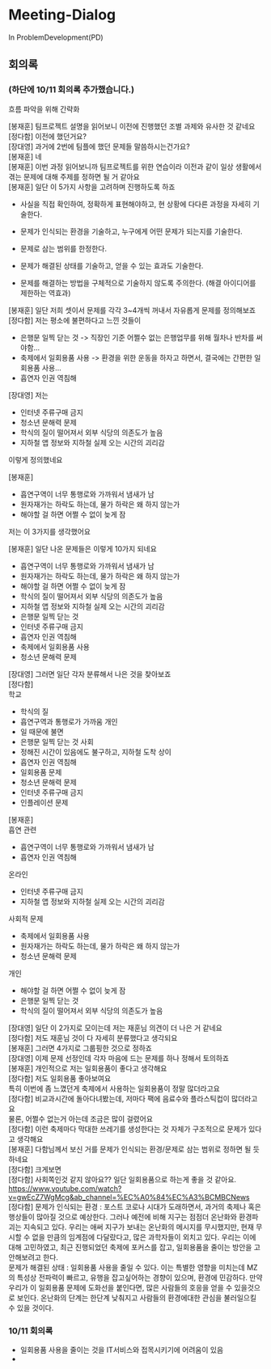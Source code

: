 # Meeting-Dialog
In ProblemDevelopment(PD)

## 회의록
### (하단에 10/11 회의록 추가했습니다.)
흐름 파악을 위해 간략화

[봉재훈] 팀프로젝트 설명을 읽어보니 이전에 진행했던 조별 과제와 유사한 것 같네요  
[정다함] 이전에 했던거요?  
[장대영] 과거에 2번에 팀플에 했던 문제들 말씀하시는건가요?  
[봉재훈] 네  
[봉재훈] 이번 과정 읽어보니까 팀프로젝트를 위한 연습이라 이전과 같이 일상 생활에서 겪는 문제에 대해 주제를 정하면 될 거 같아요  
[봉재훈] 일단 이 5가지 사항을 고려하며 진행하도록 하죠  
  - 사실을 직접 확인하여, 정확하게 표현해야하고,  현 상황에 다다른 과정을 자세히 기술한다.

  - 문제가 인식되는 환경을 기술하고, 누구에게 어떤 문제가 되는지를 기술한다.

  - 문제로 삼는 범위를 한정한다.

  - 문제가 해결된 상태를 기술하고, 얻을 수 있는 효과도 기술한다.

  - 문제를 해결하는 방법을 구체적으로 기술하지 않도록 주의한다. (해결 아이디어를 제한하는 역효과)

[봉재훈] 일단 저희 셋이서 문제를 각각 3~4개씩 꺼내서 자유롭게 문제를 정의해보죠  
[정다함] 저는 평소에 불편하다고 느낀 것들이  
- 은행문 일찍 닫는 것 -> 직장인 기준 어쩔수 없는 은행업무를 위해 월차나 반차를 써야함…  
- 축제에서 일회용품 사용 -> 환경을 위한 운동을 하자고 하면서, 결국에는 간편한 일회용품 사용…  
- 흡연자 인권 역침해  

[장대영] 저는  
- 인터넷 주류구매 금지 
- 청소년 문해력 문제
- 학식의 질이 떨어져서 외부 식당의 의존도가 높음
- 지하철 앱 정보와 지하철 실제 오는 시간의 괴리감

이렇게 정의했네요  

[봉재훈]  
- 흡연구역이 너무 통행로와 가까워서 냄새가 남
- 원자재가는 하락도 하는데, 물가 하락은 왜 하지 않는가
- 해야할 걸 하면 어쩔 수 없이 늦게 잠

저는 이 3가지를 생각했어요  

[봉재훈] 일단 나온 문제들은 이렇게 10가지 되네요  
- 흡연구역이 너무 통행로와 가까워서 냄새가 남
- 원자재가는 하락도 하는데, 물가 하락은 왜 하지 않는가
- 해야할 걸 하면 어쩔 수 없이 늦게 잠
- 학식의 질이 떨어져서 외부 식당의 의존도가 높음
- 지하철 앱 정보와 지하철 실제 오는 시간의 괴리감
- 은행문 일찍 닫는 것 
- 인터넷 주류구매 금지 
- 흡연자 인권 역침해
- 축제에서 일회용품 사용
- 청소년 문해력 문제

[장대영] 그러면 일단 각자 분류해서 나은 것을 찾아보죠  
[정다함]  
학교   
- 학식의 질 
- 흡연구역과 통행로가 가까움
개인  
- 일 때문에 불면
- 은행문 일찍 닫는 것
사회  
- 정해진 시간이 있음에도 불구하고, 지하철 도착 상이
- 흡연자 인권 역침해
- 일회용품 문제
- 청소년 문해력 문제
- 인터넷 주류구매 금지
- 인플레이션 문제

[봉재훈]  
흡연 관련  
- 흡연구역이 너무 통행로와 가까워서 냄새가 남
- 흡연자 인권 역침해

온라인
- 인터넷 주류구매 금지 
- 지하철 앱 정보와 지하철 실제 오는 시간의 괴리감

사회적 문제
- 축제에서 일회용품 사용
- 원자재가는 하락도 하는데, 물가 하락은 왜 하지 않는가
- 청소년 문해력 문제

개인
- 해야할 걸 하면 어쩔 수 없이 늦게 잠
- 은행문 일찍 닫는 것
- 학식의 질이 떨어져서 외부 식당의 의존도가 높음

[장대영] 일단 이 2가지로 모이는데 저는 재훈님 의견이 더 나은 거 같네요  
[정다함] 저도 재훈님 것이 다 자세히 분류했다고 생각되요  
[봉재훈] 그러면 4가지로 그룹핑한 것으로 정하죠  
[장대영] 이제 문제 선정인데 각자 마음에 드는 문제를 하나 정해서 토의하죠  
[봉재훈] 개인적으로 저는 일회용품이 좋다고 생각해요  
[정다함] 저도 일회용품 좋아보여요  
	특히 이번에 좀 느꼈던게 축제에서 사용하는 일회용품이 정말 많더라고요  
[정다함] 비교과시간에 돌아다녀봤는데, 저마다 팩에 음료수와 플라스틱컵이 많더라고요  
	물론, 어쩔수 없는거 아는데 조금은 많이 걸렸어요  
[정다함] 이런 축제마다 막대한 쓰레기를 생성한다는 것 자체가 구조적으로 문제가 있다고 생각해요  
[봉재훈] 다함님께서 보신 거를 문제가 인식되는 환경/문제로 삼는 범위로 정하면 될 듯하네요  
[정다함] 크게보면  
[정다함] 사회쪽인것 같지 않아요?? 일단 일회용품으로 하는게 좋을 것 같아요.  
 https://www.youtube.com/watch?v=gwEcZ7WgMcg&ab_channel=%EC%A0%84%EC%A3%BCMBCNews  
[정다함] 문제가 인식되는 환경 : 포스트 코로나 시대가 도래하면서, 과거의 축제나 혹은 행상들이 많아질 것으로 예상한다. 그러나 예전에 비해 지구는 점점더 온난화와 환경파괴는 지속되고 있다. 우리는 애써 지구가 보내는 온난화의 메시지를 무시했지만, 현재 무시할 수 없을 만큼의 임계점에 다달랐다고, 많은 과학자들이 외치고 있다. 우리는 이에 대해 고민하였고, 최근 진행되었던 축제에 포커스를 잡고, 일회용품을 줄이는 방안을 고안해보려고 한다.  
문제가 해결된 상태 : 일회용품 사용을 줄일 수 있다. 이는 특별한 영향을 미치는데 MZ의 특성상 전파력이 빠르고, 유행을 잡고싶어하는 경향이 있으며, 환경에 민감하다. 만약 우리가 이 일회용품 문제에 도화선을 붙인다면, 많은 사람들의 호응을 얻을 수 있을것으로 보인다. 온난화의 단계는 한단계 낮춰지고 사람들의 환경에대한 관심을 불러일으킬 수 있을 것이다.  

### 10/11 회의록
- 일회용품 사용을 줄이는 것을 IT서비스와 접목시키기에 어려움이 있음
- 
